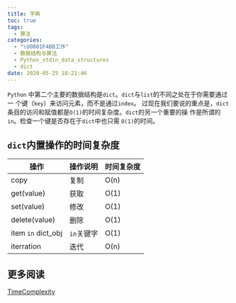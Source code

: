 ```yaml
---
title: 字典
toc: true
tags:
  - 算法
categories:
  - "\U0001F4BB工作"
  - 数据结构与算法
  - Python_stdin_data_structures
  - dict
date: 2020-05-25 18:21:46
---
```


`Python` 中第二个主要的数据结构是`dict`。`dict`与`list`的不同之处在于你需要通过一
个键（`key`）来访问元素，而不是通过`index`。
过现在我们要说的重点是，`dict`条目的访问和赋值都是`O(1)`的时间复杂度。`dict`的另一个重要的操
作是所谓的`in`。检查一个键是否存在于`dict`中也只需 `O(1)`的时间。

## `dict`内置操作的时间复杂度

| 操作           | 操作说明 | 时间复杂度 |
| ---------------- | --------- | ---------- |
| copy             | 复制    | O(n)       |
| get(value)       | 获取    | O(1)       |
| set(value)       | 修改    | O(1)       |
| delete(value)    | 删除    | O(1)       |
| item `in` dict_obj | `in`关键字 | O(1)       |
| iterration       | 迭代 | O(n)       |


## 更多阅读

[TimeComplexity](https://wiki.python.org/moin/TimeComplexity)

